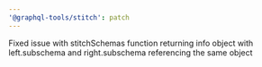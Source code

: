 ```yaml
---
'@graphql-tools/stitch': patch
---
```


Fixed issue with stitchSchemas function returning info object with left.subschema and right.subschema referencing the same object

